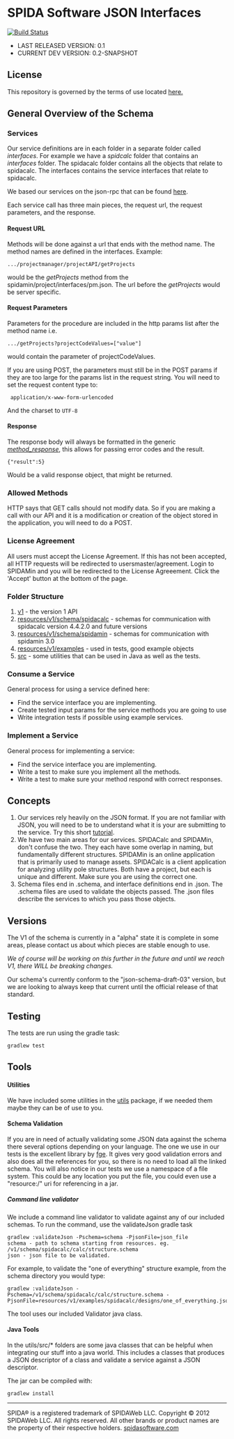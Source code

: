 SPIDA Software JSON Interfaces
==============================

[![Build Status](https://secure.travis-ci.org/spidasoftware/schema.png)](http://travis-ci.org/spidasoftware/schema)

* LAST RELEASED VERSION: 0.1
* CURRENT DEV VERSION:   0.2-SNAPSHOT

License
-------
This repository is governed by the terms of use located [here.](https://github.com/spidasoftware/schema/raw/master/2013_10_25%20SPIDA%20API%20Terms%20of%20Service.pdf)

General Overview of the Schema
--------------------------------

### Services

Our service definitions are in each folder in a separate folder called _interfaces_.  For example we have a _spidcalc_ folder that contains an _interfaces_ folder.  The spidacalc folder contains all the objects that relate to spidacalc.  The interfaces contains the service interfaces that relate to spidacalc.

We based our services on the json-rpc that can be found [here](http://www.simple-is-better.org/json-rpc/jsonrpc20-schema-service-descriptor.html).  

Each service call has three main pieces, the request url, the request parameters, and the response.

#### Request URL

Methods will be done against a url that ends with the method name.  The method names are defined in the interfaces.  Example: 

    .../projectmanager/projectAPI/getProjects

would be the _getProjects_ method from the spidamin/project/interfaces/pm.json.  The url before the _getProjects_ would be server specific.

#### Request Parameters

Parameters for the procedure are included in the http params list after the method name i.e. 

    .../getProjects?projectCodeValues=["value"]

would contain the parameter of projectCodeValues.

If you are using POST, the parameters must still be in the POST params if they are too large for the params list in the request string. You will need to set the request content type to:

     application/x-www-form-urlencoded

And the charset to `UTF-8`

#### Response 

The response body will always be formatted in the generic [_method\_response_](resources/v1/general/method_response.schema), this allows for passing error codes and the result. 

    {"result":5}

Would be a valid response object, that might be returned.

### Allowed Methods

HTTP says that GET calls should not modify data.  So if you are making a call with our API and it is a modification or creation of the object stored in the application, you will need to do a POST. 

### License Agreement

All users must accept the License Agreement.  If this has not been accepted, all HTTP requests will be redirected to usersmaster/agreement.  Login to SPIDAMin and you will be redirected to the License Agreeement.  Click the 'Accept' button at the bottom of the page.

### Folder Structure
1. [v1](v1) - the version 1 API
  1. [resources/v1/schema/spidacalc](resources/v1/schema/spidacalc) - schemas for communication with spidacalc version 4.4.2.0 and future versions
  1. [resources/v1/schema/spidamin](resources/v1/schema/spidamin) - schemas for communication with spidamin 3.0
  1. [resources/v1/examples](resources/v1/examples) - used in tests, good example objects
1. [src](src) - some utilities that can be used in Java as well as the tests.

### Consume a Service

General process for using a service defined here:
* Find the service interface you are implementing.
* Create tested input params for the service methods you are going to use
* Write integration tests if possible using example services.

### Implement a Service

General process for implementing a service:
* Find the service interface you are implementing.
* Write a test to make sure you implement all the methods.
* Write a test to make sure your method respond with correct responses.

Concepts
--------
1. Our services rely heavily on the JSON format.  If you are not familiar with JSON, you will need to be to understand what it is your are submitting to the service.  Try this short [tutorial](http://www.w3schools.com/json/default.asp).
2. We have two main areas for our services. SPIDACalc and SPIDAMin, don't confuse the two.  They each have some overlap in naming, but fundamentally different structures.  SPIDAMin is an online application that is primarily used to manage assets.  SPIDACalc is a client application for analyzing utility pole structures.  Both have a project, but each is unique and different.  Make sure you are using the correct one.
3. Schema files end in .schema, and interface definitions end in .json.  The .schema files are used to validate the objects passed. The .json files describe the services to which you pass those objects.

Versions
--------

The V1 of the schema is currently in a "alpha" state it is complete in some areas, please contact us about which pieces are stable enough to use.  

*We of course will be working on this further in the future and until we reach V1, there WILL be breaking changes.*

Our schema's currently conform to the "json-schema-draft-03" version, but we are looking to always keep that current until the official release of that standard.

Testing
-------

The tests are run using the gradle task:

```
gradlew test
```

Tools
-----

#### Utilities

We have included some utilities in the [utils](src/main/groovy/com/spidasoftware/schema/utils) package, if we needed them maybe they can be of use to you.

#### Schema Validation

If you are in need of actually validating some JSON data against the schema there several options depending on your language.  The one we use in our tests is the excellent library by [fge](https://github.com/fge/json-schema-validator).  It gives very good validation errors and also does all the references for you, so there is no need to load all the linked schema.  You will also notice in our tests we use a namespace of a file system.  This could be any location you put the file, you could even use a "resource:/" uri for referencing in a jar.

##### Command line validator

We include a command line validator to validate against any of our included schemas. To run the command, use the validateJson gradle task

    gradlew :validateJson -Pschema=schema -PjsonFile=json_file
    schema - path to schema starting from resources. eg. /v1/schema/spidacalc/calc/structure.schema
    json - json file to be validated.

For example, to validate the "one of everything" structure example, from the schema directory you would type:

    gradlew :validateJson -Pschema=/v1/schema/spidacalc/calc/structure.schema -PjsonFile=resources/v1/examples/spidacalc/designs/one_of_everything.json

The tool uses our included Validator java class.

#### Java Tools

In the utils/src/* folders are some java classes that can be helpful when integrating our stuff into a java world.  This includes a classes that produces a JSON descriptor of a class and validate a service against a JSON descriptor.

The jar can be compiled with:
    
    gradlew install

***

SPIDA® is a registered trademark of SPIDAWeb LLC. Copyright © 2012 SPIDAWeb LLC. All rights reserved. All other brands or product names are the property of their respective holders.
[spidasoftware.com](http://www.spidasoftware.com/)
